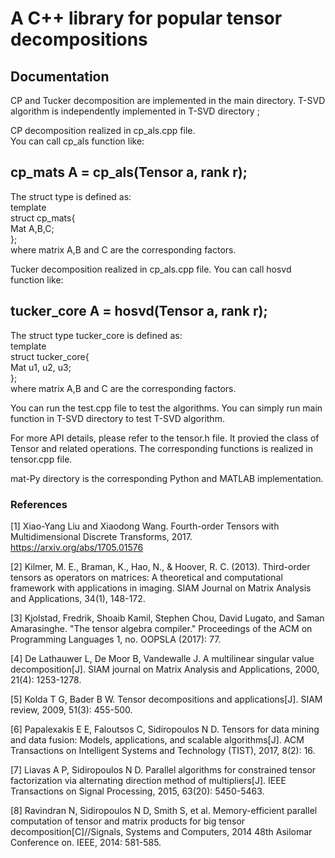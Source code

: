 # A C++ library for popular tensor decompositions

## Documentation
CP and Tucker decomposition are implemented in the main directory. T-SVD algorithm is independently implemented in T-SVD directory ;    

CP decomposition realized in cp_als.cpp file.  
You can call cp_als function like:   

 ##       cp_mats A = cp_als(Tensor<T> a, rank r);    

The struct type is defined as:  
template<class T>  
struct cp_mats{  
    Mat<T> A,B,C;  
};  
where matrix A,B and C are the corresponding factors.  
  
Tucker decomposition realized in cp_als.cpp file.
You can call hosvd function like: 

 ##       tucker_core A = hosvd(Tensor<T> a, rank r);    

The struct type tucker_core is defined as:  
template<class T>  
struct tucker_core{  
    Mat<T> u1, u2, u3;  
};  
where matrix A,B and C are the corresponding factors.   

You can run the test.cpp file to test the algorithms.
You can simply run main function in T-SVD directory to test T-SVD algorithm.  

For more API details, please refer to the tensor.h file. It provied the class of Tensor<T> and related operations. The corresponding functions is realized in tensor.cpp file.

mat-Py directory is the corresponding Python and MATLAB implementation.    


### References
[1] Xiao-Yang Liu and Xiaodong Wang. Fourth-order Tensors with Multidimensional Discrete Transforms, 2017. https://arxiv.org/abs/1705.01576

[2] Kilmer, M. E., Braman, K., Hao, N., & Hoover, R. C. (2013). Third-order tensors as operators on matrices: A theoretical and computational framework with applications in imaging. SIAM Journal on Matrix Analysis and Applications, 34(1), 148-172.

[3] Kjolstad, Fredrik, Shoaib Kamil, Stephen Chou, David Lugato, and Saman Amarasinghe. "The tensor algebra compiler." Proceedings of the ACM on Programming Languages 1, no. OOPSLA (2017): 77.

[4] De Lathauwer L, De Moor B, Vandewalle J. A multilinear singular value decomposition[J]. SIAM journal on Matrix Analysis and Applications, 2000, 21(4): 1253-1278.

[5] Kolda T G, Bader B W. Tensor decompositions and applications[J]. SIAM review, 2009, 51(3): 455-500.

[6] Papalexakis E E, Faloutsos C, Sidiropoulos N D. Tensors for data mining and data fusion: Models, applications, and scalable algorithms[J]. ACM Transactions on Intelligent Systems and Technology (TIST), 2017, 8(2): 16.

[7] Liavas A P, Sidiropoulos N D. Parallel algorithms for constrained tensor factorization via alternating direction method of multipliers[J]. IEEE Transactions on Signal Processing, 2015, 63(20): 5450-5463.

[8] Ravindran N, Sidiropoulos N D, Smith S, et al. Memory-efficient parallel computation of tensor and matrix products for big tensor decomposition[C]//Signals, Systems and Computers, 2014 48th Asilomar Conference on. IEEE, 2014: 581-585.
